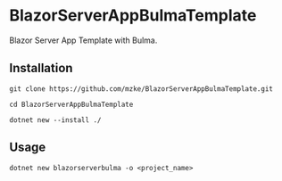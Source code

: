 # BlazorServerAppBulmaTemplate
Blazor Server App Template with Bulma.

## Installation

```
git clone https://github.com/mzke/BlazorServerAppBulmaTemplate.git

cd BlazorServerAppBulmaTemplate

dotnet new --install ./
```


## Usage

```
dotnet new blazorserverbulma -o <project_name>
```

